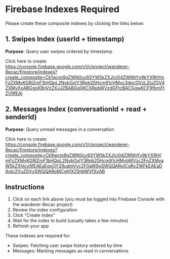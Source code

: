 # Firebase Indexes Required

Please create these composite indexes by clicking the links below:

## 1. Swipes Index (userId + timestamp)
**Purpose**: Query user swipes ordered by timestamp

Click here to create: https://console.firebase.google.com/v1/r/project/wanderer-8ecac/firestore/indexes?create_composite=Ck1wcm9qZWN0cy93YW5kZXJlci04ZWNhYy9kYXRhYmFzZXMvKGRlZmF1bHQpL2NvbGxlY3Rpb25Hcm91cHMvc3dpcGVzL2luZGV4ZXMvXxABGgoKBnVzZXJJZBABGg0KCXRpbWVzdGFtcBACGgwKCF9fbmFtZV9fEAI

## 2. Messages Index (conversationId + read + senderId)
**Purpose**: Query unread messages in a conversation

Click here to create: https://console.firebase.google.com/v1/r/project/wanderer-8ecac/firestore/indexes?create_composite=Ck9wcm9qZWN0cy93YW5kZXJlci04ZWNhYy9kYXRhYmFzZXMvKGRlZmF1bHQpL2NvbGxlY3Rpb25Hcm91cHMvbWVzc2FnZXMvaW5kZXhlcy9fEAEaEgoOY29udmVyc2F0aW9uSWQQARoICgRyZWFkEAEaDAoIc2VuZGVySWQQARoMCghfX25hbWVfXxAB

## Instructions

1. Click on each link above (you must be logged into Firebase Console with the wanderer-8ecac project)
2. Review the index configuration
3. Click "Create Index"
4. Wait for the index to build (usually takes a few minutes)
5. Refresh your app

These indexes are required for:
- Swipes: Fetching user swipe history ordered by time
- Messages: Marking messages as read in conversations

